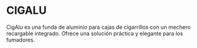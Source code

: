# CIGALU
CigAlu es una funda de aluminio para cajas de cigarrillos con un mechero recargable integrado. Ofrece una solución práctica y elegante para los fumadores.
